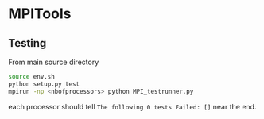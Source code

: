 MPITools
========

Testing
-------

From main source directory

```bash
source env.sh
python setup.py test
mpirun -np <nbofprocessors> python MPI_testrunner.py

```
each processor should tell 
`The following 0 tests Failed: []` near the end.